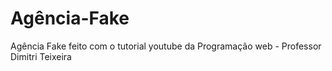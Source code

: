 # Agência-Fake
Agência Fake feito com o tutorial youtube da Programação web - Professor Dimitri Teixeira
